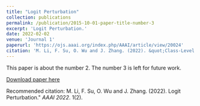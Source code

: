 ```yaml
---
title: "Logit Perturbation"
collection: publications
permalink: /publication/2015-10-01-paper-title-number-3
excerpt: 'Logit Perturbation.'
date: 2022-02-02
venue: 'Journal 1'
paperurl: 'https://ojs.aaai.org/index.php/AAAI/article/view/20024'
citation: 'M. Li, F. Su, O. Wu and J. Zhang. (2022). &quot;Class-Level Logit Perturbation.&quot; <i>AAAI 2022</i>. 1(2).'
---
```

This paper is about the number 2. The number 3 is left for future work.

[Download paper here](https://ojs.aaai.org/index.php/AAAI/article/view/20024/19783)

Recommended citation: M. Li, F. Su, O. Wu and J. Zhang. (2022). Logit Perturbation." <i>AAAI 2022</i>. 1(2).
